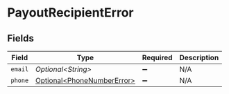 # PayoutRecipientError


## Fields

| Field                                                                      | Type                                                                       | Required                                                                   | Description                                                                |
| -------------------------------------------------------------------------- | -------------------------------------------------------------------------- | -------------------------------------------------------------------------- | -------------------------------------------------------------------------- |
| `email`                                                                    | *Optional\<String>*                                                        | :heavy_minus_sign:                                                         | N/A                                                                        |
| `phone`                                                                    | [Optional\<PhoneNumberError>](../../models/components/PhoneNumberError.md) | :heavy_minus_sign:                                                         | N/A                                                                        |